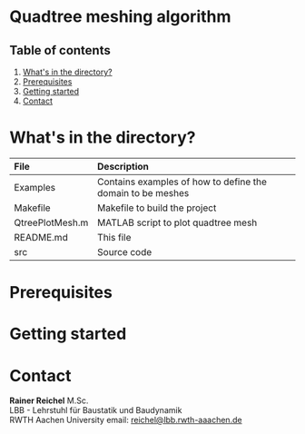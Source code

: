 
# Quadtree meshing algorithm

## Table of contents  

1. [What's in the directory?](#whats-in-the-directory?)
2. [Prerequisites](#prerequisites)
3. [Getting started](#getting-started)  
4. [Contact <a name="Contact"></a>](#contact)

# What's in the directory?  

| File            | Description |
| :-------------- | :---- |
| Examples        | Contains examples of how to define the domain to be meshes |
| Makefile        | Makefile to build the project |
| QtreePlotMesh.m | MATLAB script to plot quadtree mesh |
| README.md       | This file |
| src             | Source code |

# Prerequisites  

# Getting started  

# Contact <a name="Contact"></a>  


**Rainer Reichel** M.Sc.  
LBB - Lehrstuhl für Baustatik und Baudynamik  
RWTH Aachen University 
email: <reichel@lbb.rwth-aaachen.de>


